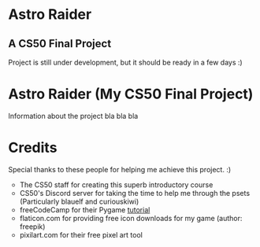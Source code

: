 # Astro Raider
## A CS50 Final Project
Project is still under development, but it should be ready in a few days :)

# Astro Raider (My CS50 Final Project)
Information about the project bla bla bla

# Credits
Special thanks to these people for helping me achieve this project. :)
<ul type="circle">
    <li>The CS50 staff for creating this superb introductory course</li>
    <li>CS50's Discord server for taking the time to help me through the psets<br>
        (Particularly blauelf and curiouskiwi)</li>
    <li>freeCodeCamp for their Pygame <a href="https://www.youtube.com/watch?v=FfWpgLFMI7w">tutorial</a></li>
    <li>flaticon.com for providing free icon downloads for my game (author: freepik)</li>
    <li>pixilart.com for their free pixel art tool</li>
</ul>
